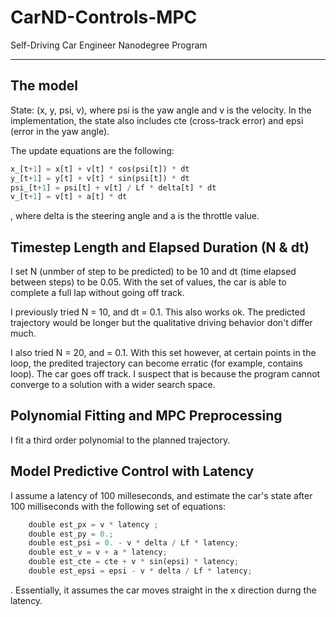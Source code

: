 # CarND-Controls-MPC
Self-Driving Car Engineer Nanodegree Program

---

## The model

State: (x, y, psi, v), where psi is the yaw angle and v is the velocity. In the implementation, the state also includes cte (cross-track error) and epsi (error in the yaw angle).

The update equations are the following:

```python
x_[t+1] = x[t] + v[t] * cos(psi[t]) * dt 
y_[t+1] = y[t] + v[t] * sin(psi[t]) * dt
psi_[t+1] = psi[t] + v[t] / Lf * delta[t] * dt
v_[t+1] = v[t] + a[t] * dt
```

, where delta is the steering angle and a is the throttle value.


## Timestep Length and Elapsed Duration (N & dt)

I set N (unmber of step to be predicted) to be 10 and dt (time elapsed between steps) to be 0.05. With the set of values, the car is able to complete a full lap without going off track.

I previously tried N = 10, and dt = 0.1. This also works ok. The predicted trajectory would be longer but the qualitative driving behavior don't differ much.

I also tried N = 20, and = 0.1. With this set however, at certain points in the loop, the predited trajectory can become erratic (for example, contains loop). The car goes off track. I suspect that is because the program cannot converge to a solution with a wider search space.

## Polynomial Fitting and MPC Preprocessing

I fit a third order polynomial to the planned trajectory.

## Model Predictive Control with Latency

I assume a latency of 100 milleseconds, and estimate the car's state after 100 milliseconds with the following set of equations:

  ```python
      double est_px = v * latency ;
      double est_py = 0.;
      double est_psi = 0. - v * delta / Lf * latency;
      double est_v = v + a * latency;
      double est_cte = cte + v * sin(epsi) * latency;
      double est_epsi = epsi - v * delta / Lf * latency;
  ```

. Essentially, it assumes the car moves straight in the x direction durng the latency.


